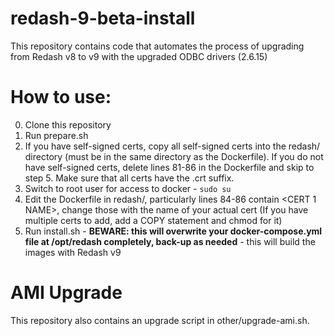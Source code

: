# redash-9-beta-install
This repository contains code that automates the process of upgrading from Redash v8 to v9 with the upgraded ODBC drivers (2.6.15)

# How to use:
0. Clone this repository
1. Run prepare.sh
2. If you have self-signed certs, copy all self-signed certs into the redash/ directory (must be in the same directory as the Dockerfile). If you do not have self-signed certs, delete lines 81-86 in the Dockerfile and skip to step 5. Make sure that all certs have the .crt suffix.
3. Switch to root user for access to docker -  `sudo su`
4. Edit the Dockerfile in redash/, particularly lines 84-86 contain <CERT 1 NAME>, change those with the name of your actual cert (If you have multiple certs to add, add a COPY statement and chmod for it)
5. Run install.sh - **BEWARE: this will overwrite your docker-compose.yml file at /opt/redash completely, back-up as needed** - this will build the images with Redash v9 

# AMI Upgrade
This repository also contains an upgrade script in other/upgrade-ami.sh. 
